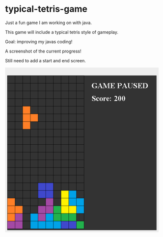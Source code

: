 # typical-tetris-game
Just a fun game I am working on with java.

This game will include a typical tetris style of gameplay.


Goal: improving my javas coding!


A screenshot of the current progress!

Still need to add a start and end screen.

<img src = "assets/typical-tetris-screenshot.png" width= "500" >

